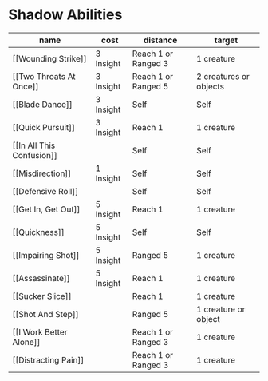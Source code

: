 # Shadow Abilities

| name                  | cost      | distance            | target                 |
| --------------------- | --------- | ------------------- | ---------------------- |
| [[Wounding Strike]]       | 3 Insight | Reach 1 or Ranged 3 | 1 creature             |
| [[Two Throats At Once]]   | 3 Insight | Reach 1 or Ranged 5 | 2 creatures or objects |
| [[Blade Dance]]           | 3 Insight | Self                | Self                   |
| [[Quick Pursuit]]         | 3 Insight | Reach 1             | 1 creature             |
| [[In All This Confusion]] |           | Self                | Self                   |
| [[Misdirection]]          | 1 Insight | Self                | Self                   |
| [[Defensive Roll]]        |           | Self                | Self                   |
| [[Get In, Get Out]]       | 5 Insight | Reach 1             | 1 creature             |
| [[Quickness]]             | 5 Insight | Self                | Self                   |
| [[Impairing Shot]]        | 5 Insight | Ranged 5            | 1 creature             |
| [[Assassinate]]           | 5 Insight | Reach 1             | 1 creature             |
| [[Sucker Slice]]          |           | Reach 1             | 1 creature             |
| [[Shot And Step]]         |           | Ranged 5            | 1 creature or object   |
| [[I Work Better Alone]]   |           | Reach 1 or Ranged 3 | 1 creature             |
| [[Distracting Pain]]      |           | Reach 1 or Ranged 3 | 1 creature             |
